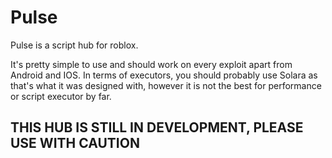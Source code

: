 # Pulse
Pulse is a script hub for roblox.

It's pretty simple to use and should work on every exploit apart from Android and IOS.
In terms of executors, you should probably use Solara as that's what it was designed with, however it is not the best for performance or script executor by far.

## THIS HUB IS STILL IN DEVELOPMENT, PLEASE USE WITH CAUTION
